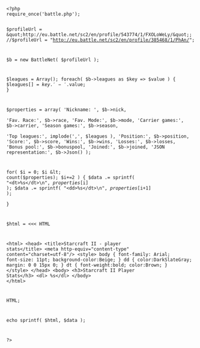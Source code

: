 <code>
&lt;?php
require_once('battle.php');

$profileUrl = &quot;http://eu.battle.net/sc2/en/profile/543774/1/FXOLoWeLy/&quot;;
//$profileUrl = &quot;http://eu.battle.net/sc2/en/profile/385468/1/PhAn/&quot;;

$b = new BattleNet( $profileUrl );

$leagues = Array();
foreach( $b-&gt;leagues as $key =&gt; $value ) {
	$leagues[] = $key.'-'.$value;
}

$properties = array( 
        'Nickname: ', 		$b-&gt;nick,			
	'Fav. Race:', 		$b-&gt;race,
	'Fav. Mode:', 		$b-&gt;mode,
	'Carrier games:', 	$b-&gt;carrier,
	'Season games:',	$b-&gt;season,	
	'Top leagues:',		implode(',', $leagues ),
	'Position:',		$b-&gt;position,
	'Score:',		$b-&gt;score,
	'Wins:',		$b-&gt;wins,
	'Losses:',		$b-&gt;losses,
	'Bonus pool:',		$b-&gt;bonuspool,
	'Joined:',		$b-&gt;joined,
	'JSON representation:',	$b-&gt;Json()
	);

              
for( $i = 0; $i &lt; count($properties); $i+=2 ) {
	$data .= sprintf( &quot;&lt;dt&gt;%s&lt;/dt&gt;\n&quot;, $properties[$i] );
	$data .= sprintf( &quot;&lt;dd&gt;%s&lt;/dt&gt;\n&quot;, $properties[$i+1] );	
}


$html = &lt;&lt;&lt; HTML

&lt;html&gt;
&lt;head&gt;
&lt;title&gt;Starcraft II - player stats&lt;/title&gt;
&lt;meta http-equiv=&quot;content-type&quot; content=&quot;charset=utf-8&quot;/&gt;
&lt;style&gt; 
body {
	font-family: Arial;
	font-size: 11pt;
	background-color:Beige;
}
dd { 
	color:DarkSlateGray;
	margin: 0 0 15px 0;
}
dt {
	font-weight:bold;
	color:Brown;
}
&lt;/style&gt;
&lt;/head&gt;
&lt;body&gt;
&lt;h3&gt;Starcraft II Player Stats&lt;/h3&gt;
&lt;dl&gt;
%s&lt;/dl&gt;
&lt;/body&gt;
&lt;/html&gt;

HTML;

echo sprintf( $html, $data );

?&gt;


</code>


